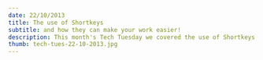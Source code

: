 ```yaml
---
date: 22/10/2013
title: The use of Shortkeys
subtitle: and how they can make your work easier!
description: This month's Tech Tuesday we covered the use of Shortkeys in programs like Word, Newstar Sales, Newstar Enterptise, and Excel.
thumb: tech-tues-22-10-2013.jpg
---
```

